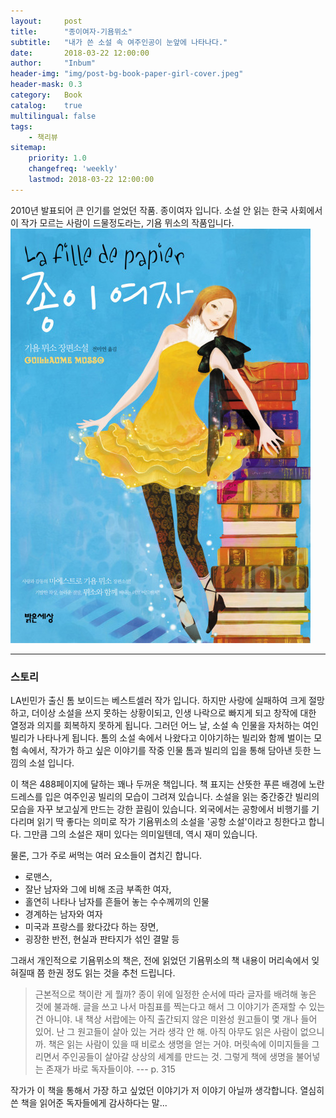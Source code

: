 ```yaml
---
layout:     post
title:      "종이여자-기욤뮈소"
subtitle:   "내가 쓴 소설 속 여주인공이 눈앞에 나타나다."
date:       2018-03-22 12:00:00
author:     "Inbum"
header-img: "img/post-bg-book-paper-girl-cover.jpeg"
header-mask: 0.3
category:   Book
catalog:    true
multilingual: false
tags:
    - 책리뷰
sitemap:
    priority: 1.0
    changefreq: 'weekly'
    lastmod: 2018-03-22 12:00:00
---
```

2010년 발표되어 큰 인기를 얻었던 작품. 종이여자 입니다. 소설 안 읽는 한국 사회에서 이 작가 모르는 사람이 드물정도라는, 기욤 뮈소의 작품입니다.
![종이여자 책표지](/img/post-bg-book-paper-girl-cover.jpeg)

*** 
### 스토리
LA빈민가 출신 톰 보이드는 베스트셀러 작가 입니다. 하지만 사랑에 실패하여 크게 절망하고, 더이상 소설을 쓰지 못하는 상황이되고, 인생 나락으로 빠지게 되고 창작에 대한 열정과 의지를 회복하지 못하게 됩니다. 그러던 어느 날, 소설 속 인물을 자처하는 여인 빌리가 나타나게 됩니다. 톰의 소설 속에서 나왔다고 이야기하는 빌리와 함께 벌이는 모험 속에서, 작가가 하고 싶은 이야기를 작중 인물 톰과 빌리의 입을 통해 담아낸 듯한 느낌의 소설 입니다.

이 책은
488페이지에 달하는 꽤나 두꺼운 책입니다. 책 표지는 산뜻한 푸른 배경에 노란 드레스를 입은 여주인공 빌리의 모습이 그려져 있습니다. 소설을 읽는 중간중간 빌리의 모습을 자꾸 보고싶게 만드는 강한 끌림이 있습니다. 외국에서는 공항에서 비행기를 기다리며 읽기 딱 좋다는 의미로 작가 기욤뮈소의 소설을 '공항 소설'이라고 칭한다고 합니다. 그만큼 그의 소설은 재미 있다는 의미일텐데, 역시 재미 있습니다. 

물론, 그가 주로 써먹는 여러 요소들이 겹치긴 합니다.
 - 로맨스, 
 - 잘난 남자와 그에 비해 조금 부족한 여자,
 - 홀연히 나타나 남자를 흔들어 놓는 수수께끼의 인물
 - 경계하는 남자와 여자 
 - 미국과 프랑스를 왔다갔다 하는 장면,
 - 굉장한 반전, 현실과 판타지가 섞인 결말 등

그래서 개인적으로 기욤뮈소의 책은, 전에 읽었던 기욤뮈소의 책 내용이 머리속에서 잊혀질때 쯤 한권 정도 읽는 것을 추천 드립니다.

> 근본적으로 책이란 게 뭘까? 종이 위에 일정한 순서에 따라 글자를 배려해 놓은 것에 불과해. 글을 쓰고 나서 마침표를 찍는다고 해서 그 이야기가 존재할 수 있는건 아니야. 내 책상 서랍에는 아직 출간되지 않은 미완성 원고들이 몇 개나 들어 있어. 난 그 원고들이 살아 있는 거라 생각 안 해. 아직 아무도 읽은 사람이 없으니까. 책은 읽는 사람이 있을 때 비로소 생명을 얻는 거야. 머릿속에 이미지들을 그리면서 주인공들이 살아갈 상상의 세계를 만드는 것. 그렇게 책에 생명을 불어넣는 존재가 바로 독자들이야.
> --- p. 315

작가가 이 책을 통해서 가장 하고 싶었던 이야기가 저 이야기 아닐까 생각합니다. 열심히 쓴 책을 읽어준 독자들에게 감사하다는 말...